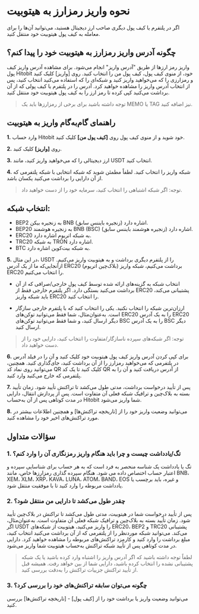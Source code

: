 # نحوه واریز رمزارز به هیتوبیت

اگر در پلتفرم یا کیف پول دیگری صاحب ارز دیجیتال هستید، می‌توانید آن‌ها را برای معامله به کیف پول هیتوبیت خود منتقل کنید.

## چگونه آدرس واریز رمزارز به هیتوبیت خود را پیدا کنم؟

واریز رمز ارزها از طریق "آدرس واریز" انجام می‌شود. برای مشاهده آدرس واریز کیف پول Hitobit خود، از منوی کیف پول، کیف پول من را انتخاب کنید. روی [واریز] کلیک کنید و رمزارزی را که می‌خواهید واریز کنید و شبکه‌ای را که استفاده می‌کنید انتخاب کنید، پس از انتخاب آدرس واریز را مشاهده خواهید کرد. آدرس را در پلتفرم یا کیف پولی که از آن برداشت می‌کنید کپی کرده تا رمز ارز را به کیف پول هیتوبیت خود منتقل کنید.

> توجه داشته باشید برای برخی از رمزارزها باید یک MEMO  یا TAG نیز اضافه کنید. 	

## راهنمای گام‌به‌گام واریز به هیتوبیت

**1.**	وارد حساب Hitobit  خود شوید و از منوی کیف پول روی **[کیف پول من]** کلیک کنید.

**2.**	روی **[واریز]** کلیک کنید.

**3.**	ارز دیجیتالی را که می‌خواهید واریز کنید، مانند USDT انتخاب کنید.

**4.**	شبکه واریز را انتخاب کنید. لطفاً مطمئن شوید که شبکه انتخابی با شبکه پلتفرمی که از آن دارایی را برداشت می‌کنید یکسان باشد.

> توجه: اگر شبکه اشتباهی را انتخاب کنید، سرمایه خود را از دست خواهید داد.

## انتخاب شبکه:

- BEP2 به زنجیره بیکن BNB (زنجیره بایننس سابق) اشاره دارد.
- BEP20 به زنجیره هوشمند BNB (BSC) (زنجیره هوشمند بایننس سابق) اشاره دارد.
- ERC20 به شبکه اتریوم اشاره دارد.
- TRC20 به شبکه TRON اشاره دارد.
- BTC به شبکه بیت‌کوین اشاره دارد.

**5.**	در این مثال، USDT را از پلتفرم دیگری برداشت و به هیتوبیت واریز می‌کنیم. ازآنجایی‌که ما از یک آدرس ERC20 (بلاک‌چین اتریوم) برداشت می‌کنیم، شبکه واریز ERC20 را انتخاب می‌کنیم.

- انتخاب شبکه به گزینه‌های ارائه شده توسط کیف پول خارجی/صرافی که از آن برداشت می‌کنید بستگی دارد. اگر پلتفرم خارجی فقط از ERC20 پشتیبانی می‌کند، باید شبکه واریز ERC20 را انتخاب کنید.

- ارزان‌ترین شبکه را انتخاب نکنید. یکی را انتخاب کنید که با پلتفرم خارجی سازگار است. به‌عنوان‌مثال، شما فقط می‌توانید توکن‌های ERC20 را به یک آدرس ERC20 دیگر ارسال کنید، و شما فقط می‌توانید توکن‌های BSC را به یک آدرس BSC دیگر ارسال کنید.

> توجه: اگر شبکه‌های سپرده ناسازگار/متفاوت را انتخاب کنید، دارایی خود را از دست خواهید داد.

**6.**	برای کپی کردن آدرس واریز کیف پول هیتوبیت خود کلیک کنید و آن را در فیلد آدرس در پلتفرمی که می‌خواهید رمزارز را از آن برداشت کنید، جای‌گذاری کنید.
همچنین، می‌توانید روی نماد کد QR کلیک کنید تا یک کد QR از آدرس دریافت کنید و آن را به پلتفرمی که خارج می‌کنید وارد کنید.

**7.**	پس از تأیید درخواست برداشت، مدتی طول می‌کشد تا تراکنش تأیید شود. زمان تأیید بسته به بلاک‌چین و ترافیک شبکه فعلی آن متفاوت است.
پس از پردازش انتقال، دارایی  در مدت کوتاهی پس از آن به‌حساب Hitobit  شما واریز می‌شود.

**8.**	می‌توانید وضعیت واریز خود را از [تاریخچه تراکنش‌ها] و همچنین اطلاعات بیشتر در مورد تراکنش‌های اخیر خود را مشاهده کنید.

## سؤالات متداول

### 1.	تگ/یادداشت چیست و چرا باید هنگام واریز رمزنگاری آن را وارد کنم؟

تگ یا یادداشت یک شناسه منحصر به فرد است که به هر حساب برای شناسایی سپرده و اعتبار حساب اختصاص داده می شود. هنگام سپرده گذاری رمزارزها خاص، مانند BNB، XEM، XLM، XRP، KAVA، LUNA، ATOM، BAND، EOS و غیره، باید برچسب یا یادداشت مربوطه را وارد کنید تا با موفقیت منتقل شود.

### 2.	چقدر طول می‌کشد تا دارایی من منتقل شود؟

پس از تأیید درخواست شما در هیتوبیت، مدتی طول می‌کشد تا تراکنش در بلاک‌چین تأیید شود. زمان تأیید بسته به بلاک‌چین و ترافیک شبکه فعلی آن متفاوت است. 
به‌عنوان‌مثال، اگر USDT را واریز می‌کنید، هیتوبیت از شبکه‌های ERC20، BEP2 و TRC20 پشتیبانی می‌کند. می‌توانید شبکه موردنظر را از پلتفرمی که از آن برداشت می‌کنید انتخاب کنید، مبلغ برداشت را وارد کنید و کارمزد تراکنش‌های مربوطه را مشاهده خواهید کرد.
دارایی در مدت کوتاهی پس از تأیید شبکه تراکنش به‌حساب هیتوبیت شما واریز می‌شود.

> لطفاً توجه داشته باشید که اگر آدرس واریز را اشتباه وارد کرده باشید یا یک شبکه پشتیبانی نشده را انتخاب کرده باشید، دارایی شما از بین خواهد رفت. همیشه قبل از تأیید تراکنش جزییات تراکنش را به‌دقت بررسی کنید.

### 3.	 چگونه می‌توان سابقه تراکنش‌های خود را بررسی کرد؟

می‌توانید وضعیت واریز یا برداشت خود را از [کیف پول] - [تاریخچه تراکنش‌ها] بررسی کنید.

